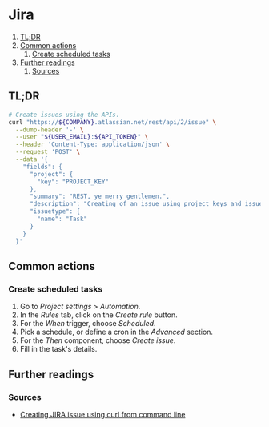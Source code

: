 # Jira

1. [TL;DR](#tldr)
1. [Common actions](#common-actions)
   1. [Create scheduled tasks](#create-scheduled-tasks)
1. [Further readings](#further-readings)
   1. [Sources](#sources)

## TL;DR

```sh
# Create issues using the APIs.
curl "https://${COMPANY}.atlassian.net/rest/api/2/issue" \
  --dump-header '-' \
  --user "${USER_EMAIL}:${API_TOKEN}" \
  --header 'Content-Type: application/json' \
  --request 'POST' \
  --data '{
    "fields": {
      "project": {
        "key": "PROJECT_KEY"
      },
      "summary": "REST, ye merry gentlemen.",
      "description": "Creating of an issue using project keys and issue type names using the REST API",
      "issuetype": {
        "name": "Task"
      }
    }
  }'
```

## Common actions

### Create scheduled tasks

1. Go to _Project settings_ > _Automation_.
1. In the _Rules_ tab, click on the _Create rule_ button.
1. For the _When_ trigger, choose _Scheduled_.
1. Pick a schedule, or define a cron in the _Advanced_ section.
1. For the _Then_ component, choose _Create issue_.
1. Fill in the task's details.

## Further readings

### Sources

- [Creating JIRA issue using curl from command line]

<!--
  Reference
  ═╬═Time══
  -->

<!-- Others -->
[creating jira issue using curl from command line]: https://stackoverflow.com/questions/31052721/creating-jira-issue-using-curl-from-command-line#31052990

